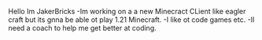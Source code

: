Hello Im JakerBricks
-Im working on a a new Minecract CLient like eagler craft but its gnna be able ot play 1.21 Minecraft.
-I like ot code games etc.
-II need a coach to help me get better at coding.
